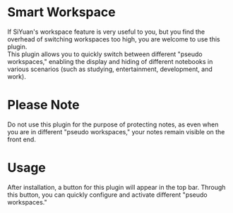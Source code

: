 # Smart Workspace
If SiYuan's workspace feature is very useful to you, but you find the overhead of switching workspaces too high, you are welcome to use this plugin.  
This plugin allows you to quickly switch between different "pseudo workspaces," enabling the display and hiding of different notebooks in various scenarios (such as studying, entertainment, development, and work).

# Please Note
Do not use this plugin for the purpose of protecting notes, as even when you are in different "pseudo workspaces," your notes remain visible on the front end.

# Usage
After installation, a button for this plugin will appear in the top bar. Through this button, you can quickly configure and activate different "pseudo workspaces."